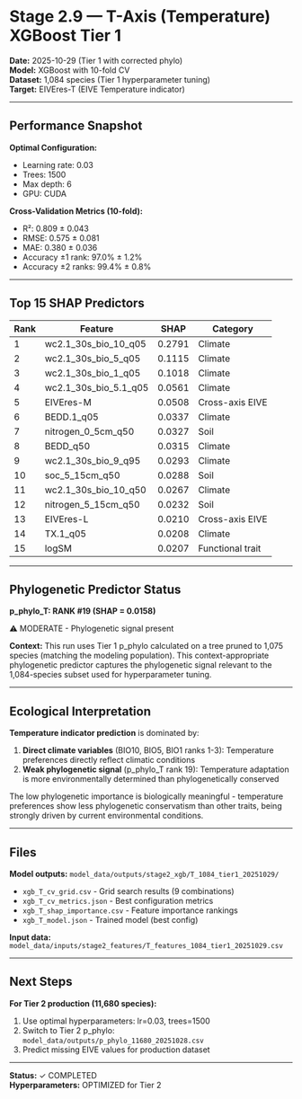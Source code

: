 # Stage 2.9 — T-Axis (Temperature) XGBoost Tier 1

**Date:** 2025-10-29 (Tier 1 with corrected phylo)  
**Model:** XGBoost with 10-fold CV  
**Dataset:** 1,084 species (Tier 1 hyperparameter tuning)  
**Target:** EIVEres-T (EIVE Temperature indicator)

---

## Performance Snapshot

**Optimal Configuration:**
- Learning rate: 0.03
- Trees: 1500
- Max depth: 6
- GPU: CUDA

**Cross-Validation Metrics (10-fold):**
- R²: 0.809 ± 0.043
- RMSE: 0.575 ± 0.081
- MAE: 0.380 ± 0.036
- Accuracy ±1 rank: 97.0% ± 1.2%
- Accuracy ±2 ranks: 99.4% ± 0.8%

---

## Top 15 SHAP Predictors

| Rank | Feature | SHAP | Category |
|------|---------|------|----------|
| 1 | wc2.1_30s_bio_10_q05 | 0.2791 | Climate |
| 2 | wc2.1_30s_bio_5_q05 | 0.1115 | Climate |
| 3 | wc2.1_30s_bio_1_q05 | 0.1018 | Climate |
| 4 | wc2.1_30s_bio_5.1_q05 | 0.0561 | Climate |
| 5 | EIVEres-M | 0.0508 | Cross-axis EIVE |
| 6 | BEDD.1_q05 | 0.0337 | Climate |
| 7 | nitrogen_0_5cm_q50 | 0.0327 | Soil |
| 8 | BEDD_q50 | 0.0315 | Climate |
| 9 | wc2.1_30s_bio_9_q95 | 0.0293 | Climate |
| 10 | soc_5_15cm_q50 | 0.0288 | Soil |
| 11 | wc2.1_30s_bio_10_q50 | 0.0267 | Climate |
| 12 | nitrogen_5_15cm_q50 | 0.0232 | Soil |
| 13 | EIVEres-L | 0.0210 | Cross-axis EIVE |
| 14 | TX.1_q05 | 0.0208 | Climate |
| 15 | logSM | 0.0207 | Functional trait |

---

## Phylogenetic Predictor Status

**p_phylo_T: RANK #19 (SHAP = 0.0158)**

⚠ MODERATE - Phylogenetic signal present

**Context:** This run uses Tier 1 p_phylo calculated on a tree pruned to 1,075 species (matching the modeling population). This context-appropriate phylogenetic predictor captures the phylogenetic signal relevant to the 1,084-species subset used for hyperparameter tuning.

---

## Ecological Interpretation

**Temperature indicator prediction** is dominated by:
1. **Direct climate variables** (BIO10, BIO5, BIO1 ranks 1-3): Temperature preferences directly reflect climatic conditions
2. **Weak phylogenetic signal** (p_phylo_T rank 19): Temperature adaptation is more environmentally determined than phylogenetically conserved

The low phylogenetic importance is biologically meaningful - temperature preferences show less phylogenetic conservatism than other traits, being strongly driven by current environmental conditions.

---

## Files

**Model outputs:** `model_data/outputs/stage2_xgb/T_1084_tier1_20251029/`
- `xgb_T_cv_grid.csv` - Grid search results (9 combinations)
- `xgb_T_cv_metrics.json` - Best configuration metrics  
- `xgb_T_shap_importance.csv` - Feature importance rankings
- `xgb_T_model.json` - Trained model (best config)

**Input data:** `model_data/inputs/stage2_features/T_features_1084_tier1_20251029.csv`

---

## Next Steps

**For Tier 2 production (11,680 species):**
1. Use optimal hyperparameters: lr=0.03, trees=1500
2. Switch to Tier 2 p_phylo: `model_data/outputs/p_phylo_11680_20251028.csv`
3. Predict missing EIVE values for production dataset

---

**Status:** ✓ COMPLETED  
**Hyperparameters:** OPTIMIZED for Tier 2
